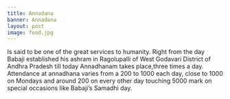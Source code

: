 ```yaml
---
title: Annadana
banner: Annadana
layout: post
image: food.jpg
---
```


Is said to be one of the great services to humanity.  Right from the day Babaji established his ashram in Ragolupalli of West Godavari District of Andhra Pradesh till today Annadhanam takes place,three times a day.  Attendance at annadhana varies from a 200 to 1000 each day, close to 1000 on Mondays and around 200 on every other day touching 5000 mark on special occasions like Babaji’s Samadhi day.